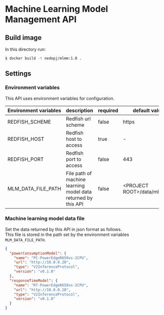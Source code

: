 # Machine Learning Model Management API

## Build image

In this directory run:

```bash
$ docker build -t nedopj/mlmm:1.0 .
```

## Settings

### Environment variables

This API uses environment variables for configuration.

| Environment variables| description | required | default value |
| -------------------- | ----------- | -------- | ------------- |
| REDFISH_SCHEME | Redfish url scheme | false | https |
| REDFISH_HOST | Redfish host to access | true |- |
| REDFISH_PORT | Redfish port to access | false |443 |
| MLM_DATA_FILE_PATH | File path of machine learning model data returned by this API | false | \<PROJECT ROOT\>/data/mlm.json  |

### Machine learning model data file

Set the data returned by this API in json format as follows.  
This file is stored in the path set by the environment variables `MLM_DATA_FILE_PATH`.

```json
{
  "powerConsumptionModel": {
    "name": "PC-PowerEdgeR650xs-2CPU",
    "url": "http://10.0.0.20",
    "type": "V2InferenceProtocol",
    "version": "v0.1.0"
  },
  "responseTimeModel": {
    "name": "RT-PowerEdgeR650xs-2CPU",
    "url": "http://10.0.0.20",
    "type": "V2InferenceProtocol",
    "version": "v0.1.0"
  }
}
```